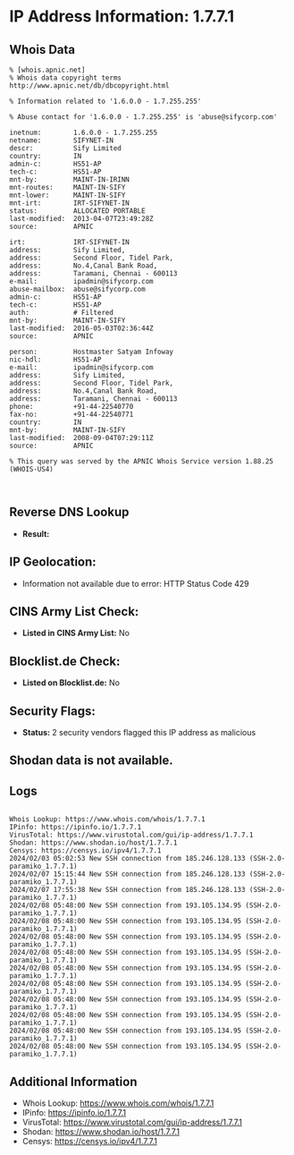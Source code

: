 # IP Address Information: 1.7.7.1

## Whois Data
```
% [whois.apnic.net]
% Whois data copyright terms    http://www.apnic.net/db/dbcopyright.html

% Information related to '1.6.0.0 - 1.7.255.255'

% Abuse contact for '1.6.0.0 - 1.7.255.255' is 'abuse@sifycorp.com'

inetnum:        1.6.0.0 - 1.7.255.255
netname:        SIFYNET-IN
descr:          Sify Limited
country:        IN
admin-c:        HS51-AP
tech-c:         HS51-AP
mnt-by:         MAINT-IN-IRINN
mnt-routes:     MAINT-IN-SIFY
mnt-lower:      MAINT-IN-SIFY
mnt-irt:        IRT-SIFYNET-IN
status:         ALLOCATED PORTABLE
last-modified:  2013-04-07T23:49:28Z
source:         APNIC

irt:            IRT-SIFYNET-IN
address:        Sify Limited,
address:        Second Floor, Tidel Park,
address:        No.4,Canal Bank Road,
address:        Taramani, Chennai - 600113
e-mail:         ipadmin@sifycorp.com
abuse-mailbox:  abuse@sifycorp.com
admin-c:        HS51-AP
tech-c:         HS51-AP
auth:           # Filtered
mnt-by:         MAINT-IN-SIFY
last-modified:  2016-05-03T02:36:44Z
source:         APNIC

person:         Hostmaster Satyam Infoway
nic-hdl:        HS51-AP
e-mail:         ipadmin@sifycorp.com
address:        Sify Limited,
address:        Second Floor, Tidel Park,
address:        No.4,Canal Bank Road,
address:        Taramani, Chennai - 600113
phone:          +91-44-22540770
fax-no:         +91-44-22540771
country:        IN
mnt-by:         MAINT-IN-SIFY
last-modified:  2008-09-04T07:29:11Z
source:         APNIC

% This query was served by the APNIC Whois Service version 1.88.25 (WHOIS-US4)



```
## Reverse DNS Lookup
- **Result:** 

## IP Geolocation:
- Information not available due to error: HTTP Status Code 429

## CINS Army List Check:
- **Listed in CINS Army List:** 
No

## Blocklist.de Check:
- **Listed on Blocklist.de:** 
No

## Security Flags:
- **Status:** 2 security vendors flagged this IP address as malicious

## Shodan data is not available.

## Logs
```

Whois Lookup: https://www.whois.com/whois/1.7.7.1
IPinfo: https://ipinfo.io/1.7.7.1
VirusTotal: https://www.virustotal.com/gui/ip-address/1.7.7.1
Shodan: https://www.shodan.io/host/1.7.7.1
Censys: https://censys.io/ipv4/1.7.7.1
2024/02/03 05:02:53 New SSH connection from 185.246.128.133 (SSH-2.0-paramiko_1.7.7.1)
2024/02/07 15:15:44 New SSH connection from 185.246.128.133 (SSH-2.0-paramiko_1.7.7.1)
2024/02/07 17:55:38 New SSH connection from 185.246.128.133 (SSH-2.0-paramiko_1.7.7.1)
2024/02/08 05:48:00 New SSH connection from 193.105.134.95 (SSH-2.0-paramiko_1.7.7.1)
2024/02/08 05:48:00 New SSH connection from 193.105.134.95 (SSH-2.0-paramiko_1.7.7.1)
2024/02/08 05:48:00 New SSH connection from 193.105.134.95 (SSH-2.0-paramiko_1.7.7.1)
2024/02/08 05:48:00 New SSH connection from 193.105.134.95 (SSH-2.0-paramiko_1.7.7.1)
2024/02/08 05:48:00 New SSH connection from 193.105.134.95 (SSH-2.0-paramiko_1.7.7.1)
2024/02/08 05:48:00 New SSH connection from 193.105.134.95 (SSH-2.0-paramiko_1.7.7.1)
2024/02/08 05:48:00 New SSH connection from 193.105.134.95 (SSH-2.0-paramiko_1.7.7.1)
2024/02/08 05:48:00 New SSH connection from 193.105.134.95 (SSH-2.0-paramiko_1.7.7.1)
2024/02/08 05:48:00 New SSH connection from 193.105.134.95 (SSH-2.0-paramiko_1.7.7.1)
2024/02/08 05:48:00 New SSH connection from 193.105.134.95 (SSH-2.0-paramiko_1.7.7.1)

```
## Additional Information
- Whois Lookup: https://www.whois.com/whois/1.7.7.1
- IPinfo: https://ipinfo.io/1.7.7.1
- VirusTotal: https://www.virustotal.com/gui/ip-address/1.7.7.1
- Shodan: https://www.shodan.io/host/1.7.7.1
- Censys: https://censys.io/ipv4/1.7.7.1

